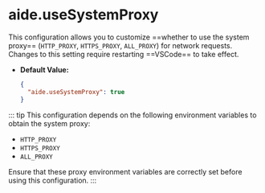 # aide.useSystemProxy

This configuration allows you to customize ==whether to use the system proxy== (`HTTP_PROXY`, `HTTPS_PROXY`, `ALL_PROXY`) for network requests. Changes to this setting require restarting ==VSCode== to take effect.

- **Default Value:**

  ```json
  {
    "aide.useSystemProxy": true
  }
  ```

::: tip
This configuration depends on the following environment variables to obtain the system proxy:

- `HTTP_PROXY`
- `HTTPS_PROXY`
- `ALL_PROXY`

Ensure that these proxy environment variables are correctly set before using this configuration.
:::
